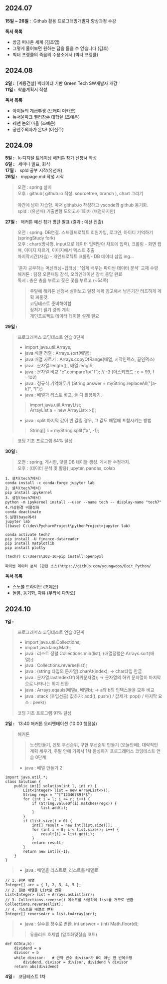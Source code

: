 
## 2024.07

**15일 ~ 26일 :** &nbsp;Github 활용 프로그래밍개발자 향상과정 수강 <br>

**독서 목록**
 - 방금 떠나온 세계 (김초엽)
 - 그렇게 물어보면 원하는 답을 들을 수 없습니다 (김호)
 - 빅터 프랭클의 죽음의 수용소에서 (빅터 프랭클)

## 2024.08

**2일 :** &nbsp;[계룡건설] 빅데이터 기반 Green Tech SW개발자 개강<br>
**11일 :** &nbsp;학습계획서 작성

**독서 목록**
 - 아이들의 계급투쟁 (브래디 미카코)
 - 뉴서울파크 젤리장수 대학살 (조예은)
 - 꿰맨 눈의 마을 (조예은)
 - 공산주의자가 온다! (이신주)

## 2024.09

**5일 :** &nbsp; k-디지털 트레이닝 해커톤 참가 신청서 작성<br>
**6일 :** &nbsp; 세미나 발표, 회식<br>
**17일 :** &nbsp; spld 공부 시작(유선배)<br>
**26일 :** &nbsp; mypage.md 작성 시작<br>
> 오전 : spring 설치 <br> 
오후 : github( github.io 작성. sourcetree, branch ), chart 그리기<br>
<br>야간에 남아 자습함. 마저 github.io 작성하고 vscode와 github 동기화. <br>
spld : (유선배) 기출변형 모의고사 1회차 (채점까지만)

**27일 :** &nbsp; 해커톤 예선 참가 명단 발표 (결과 : 예선 진출)
> 오전 : spring. DB연결. 스프링프로젝트 회원가입, 로그인, 아이디 기억하기 (springStudy fork)<br>
오후 : chart(방사형, input으로 데이터 입력받아 차트에 입력), 크롤링 - 화면 캡쳐, 이미지 자르기, 이미지에서 텍스트 추출<br>
마지막시간(자습) - 개인프로젝트 크롤링- DB 데이터 삽입 ing...<br>
<br>'혼자 공부하는 머신러닝+딥러닝', '쉽게 배우는 파이썬 데이터 분석' 교재 수령<br>
해커톤 : 팀장 오픈채팅 참석, 오리엔테이션 참석 응답 완료<br>
독서 : 총은 총을 부르고 꽃은 꽃을 부르고 (~54쪽) 
>> 주말에 해커톤 신청서 살펴보고 일정 계획 참고해서 남은기간 러프하게 계획 짜둘것. <br> 코딩테스트 준비해야함 <br> 정처기 필기 강의 계획 <br> 개인프로젝트 데이터 테이블 설계 필요

**29일 :** &nbsp;
> 프로그래머스 코딩테스트 연습 0단계
> - import java.util.Arrays;
> - java 배열 정렬 : Arrays.sort(배열);
> - java 배열 자르기 : Arrays.copyOfRange(배열, 시작인덱스, 끝인덱스)
> - java : 문자열.length();, 배열.length;
> - java : 문자열 비교 "c".compareTo("f"); // -3 (아스키코드 : c = 99, f =102)
> - java : 정규식 기억해두기 (String answer = myString.replaceAll("[a-k]", "l");)
> - java : 배열과 리스트 비교. 둘 다 활용하기.
>> import java.util.ArrayList; <br> ArrayList<String> a = new ArrayList<>(); 
> - java : split 마지막 값이 빈 값일 경우, 그 값도 배열에 포함시키는 방법
>> String[] li = myString.split("x", -1);

> 코딩 기초 프로그램 64% 달성

**30일 :** &nbsp;
> 오전 : spring, 게시판, 댓글 DB 테이블 생성. 게시판 수정까지. <br>
> 오후 : (데이터 분석 및 활용) jupyter, pandas, colab
```
1. 설치(tech7에서)
conda install -c conda-forge jupyter lab
2. 설치(tech7에서)
pip install ipykernel
3. 설정(tech7에서)
python -m ipykernel install --user --name tech -- display-name "tech7"
4.가상환경 비활성화
conda deactivate
5.실행(base에서)
jupyter lab
((base) C:\dev\PycharmProject\pythonProject>jupyter lab)

conda activate tech7
pip install -U finance-datareader
pip install matplotlib
pip install plotly

(tech7) C:\Users\202-16>pip install openpyxl

파이썬 데이터 분석 (관련 소스)https://github.com/youngwoos/Doit_Python/
```

**독서 목록**
 - 스노볼 드라이브 (조예은)
 - 돌봄, 동기화, 자유 (무라세 다카오)

## 2024.10
**1일 :** 
> 프로그래머스 코딩테스트 연습 0단계
> - import java.util.Collections;
> - import java.lang.Math;
> - java : 리스트 정렬 Collections.min(list); (배열정렬은 Arrays.sort(배열);)
> - java : Collections.reverse(list);
> - java : (string 타입의 문자열).charAt(index); -> char타입 한글
> - java : 문자열.lastIndexOf(하위문자열); -> 문자열의 하위 문자열이 마지막으로 나타나는 위치 반환
> - java : Arrays.eqauls(배열a, 배열b); ->  a와 b의 인덱스들을 모두 비교
> - java : stack (후입선출) 값추가: add(), push() / 값제거: pop() / 마지막 요소 : peek()
>
> 코딩 기초 프로그램 91% 달성

**2일 :** &nbsp; 13:40 해커톤 오리엔테이션 (10:00 행정실) <br>
> 해커톤
>> 노션만들기, 멘토 우선순위, 구현 우선순위 만들기 (오늘안에), 대략적인 계획 세우기, 주말 안에 기획서 1차 완성하기
> 프로그래머스 코딩테스트 연습 0단계
> - java : 배열 만들기 2
```
import java.util.*;
class Solution {
    public int[] solution(int l, int r) {
        List<Integer> list = new ArrayList<>();
        String regx = "^[^12346789]*$";
        for (int i = l; i <= r; i++) {
            if (String.valueOf(i).matches(regx)) {
                list.add(i);
            }
        }
        if (list.size() > 0) {
            int[] result = new int[list.size()];
            for (int i = 0; i < list.size(); i++) {
                result[i] = list.get(i);
            }
            return result;
        }
        return new int[]{-1};
    }
}
```
> - java : 배열을 리스트로, 리스트를 배열로
```
// 1. 원본 배열
Integer[] arr = { 1, 2, 3, 4, 5 };
// 2. 원본 배열을 List로 변환
List<Integer> list = Arrays.asList(arr);
// 3. Collections.reverse() 메소드를 사용하여 list를 거꾸로 변환
Collections.reverse(list);
// 4. 리스트를 배열로 변환
Integer[] reverseArr = list.toArray(arr);

```
> - java : 실수를 정수로 변환. int answer = (int) Math.floor(d);
>> 유클리드 호제법 (암호화및실습 코드)
```
def GCD(a,b):
    dividend = a  
    divisor = b  
    while divisor:   # 만약 변수 divisor가 0이 아닌 한 반복수행
        dividend, divisor = divisor, dividend % divisor
    return abs(dividend)
```

**4일 :** &nbsp; 코딩테스트 1차
